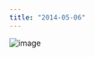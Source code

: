 ```yaml
---
title: "2014-05-06"
---
```


![image](https://gyazo.com/753dd95244f292cdb86d63fe7a624811/thumb/1000)
